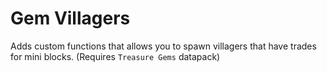 # Gem Villagers

Adds custom functions that allows you to spawn villagers that have trades for mini blocks. (Requires `Treasure Gems` datapack)
